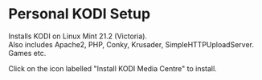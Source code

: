 # Personal KODI Setup
Installs KODI on Linux Mint 21.2 (Victoria).<br>Also includes Apache2, PHP, Conky, Krusader, SimpleHTTPUploadServer. Games etc.

Click on the icon labelled "Install KODI Media Centre" to install.
